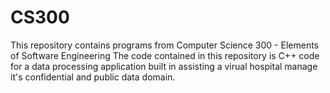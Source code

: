 # CS300
This repository contains programs from Computer Science 300 - Elements of Software Engineering
The code contained in this repository is C++ code for a data processing application built in assisting a virual hospital manage it's confidential and public data domain.
